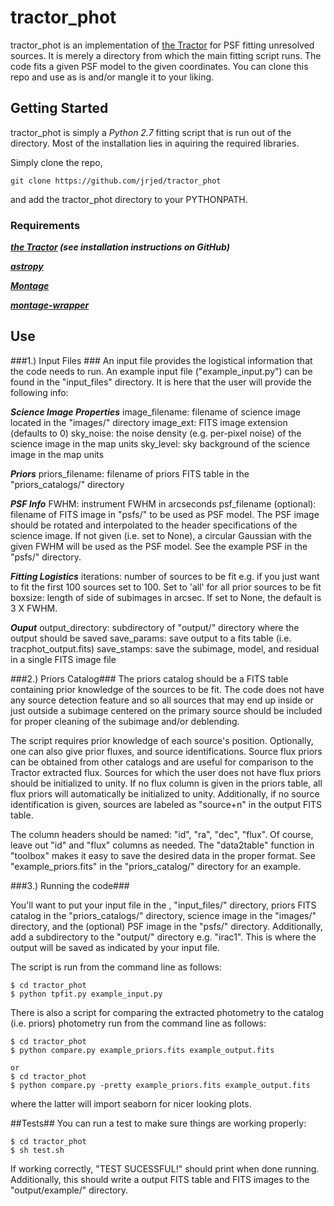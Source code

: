 
# tractor_phot #
tractor_phot is an implementation of [the Tractor](https://github.com/dstndstn/tractor) for PSF fitting unresolved sources. It is merely a directory from which the main fitting script runs. The code fits a given PSF model to the given coordinates. You can clone this repo and use as is and/or mangle it to your liking.

## Getting Started ##
tractor_phot is simply a *Python 2.7* fitting script that is run out of the directory. Most of the installation lies in aquiring the required libraries.

Simply clone the repo,

```
git clone https://github.com/jrjed/tractor_phot
```
and add the tractor_phot directory to your PYTHONPATH.

### Requirements ##
***[the Tractor](https://github.com/dstndstn/tractor) (see installation instructions on GitHub)***

***[astropy](https://github.com/astropy/astropy)***

***[Montage](http://montage.ipac.caltech.edu/)***

***[montage-wrapper](http://www.astropy.org/montage-wrapper/)***

## Use ##

###1.) Input Files ###
An input file provides the logistical information that the code needs to run. 
An example input file ("example_input.py") can be found in the "input_files" directory. It is here that the user will provide the following info:

***Science Image Properties***
image_filename: filename of science image located in the "images/" directory
image_ext: FITS image extension (defaults to 0)
sky_noise: the noise density (e.g. per-pixel noise) of the science image in the map units
sky_level: sky background of the science image in the map units

***Priors***
priors_filename: filename of priors FITS table in the "priors_catalogs/" directory

***PSF Info***
FWHM: instrument FWHM in arcseconds
psf_filename (optional): filename of FITS image in "psfs/" to be used as PSF model. The PSF image should be rotated and interpolated to the header specifications of the science image. If not given (i.e. set to None), a circular Gaussian with the given FWHM will be used as the PSF model. See the example PSF in the "psfs/" directory.

***Fitting Logistics***
iterations: number of sources to be fit e.g. if you just want to fit the first 100 sources set to 100. Set to 'all' for all prior sources to be fit
boxsize: length of side of subimages in arcsec. If set to None, the default is 3 X FWHM.

***Ouput***
output_directory: subdirectory of "output/" directory where the output should be saved
save_params: save output to a fits table (i.e. tracphot_output.fits)
save_stamps: save the subimage, model, and residual in a single FITS image file

###2.) Priors Catalog###
The priors catalog should be a FITS table containing prior knowledge of the sources to be fit. The code does not have any source detection feature and so all sources that may end up inside or just outside a subimage centered on the primary source should be included for proper cleaning of the subimage and/or deblending.

The script requires prior knowledge of each source's position. Optionally, one can also give prior fluxes, and source identifications. Source flux priors can be obtained from other catalogs and are useful for comparison to the Tractor extracted flux. Sources for which the user does not have flux priors should be initialized to unity. If no flux column is given in the priors table, all flux priors will automatically be initialized to unity. Additionally, if no source identification is given, sources are labeled as "source+n" in the output FITS table. 

The column headers should be named: "id", "ra", "dec", "flux". Of course, leave out "id" and "flux" columns as needed. The "data2table" function in "toolbox" makes it easy to save the desired data in the proper format. See "example_priors.fits" in the "priors_catalog/" directory for an example.

###3.) Running the code###

You'll want to put your input file in the , "input_files/" directory, priors FITS catalog in the "priors_catalogs/" directory, science image in the "images/" directory, and the (optional) PSF image in the "psfs/" directory. Additionally, add a subdirectory to the "output/" directory e.g. "irac1". This is where the output will be saved as indicated by your input file. 

The script is run from the command line as follows:
```
$ cd tractor_phot
$ python tpfit.py example_input.py
```

There is also a script for comparing the extracted photometry to the catalog (i.e. priors) photometry run from the command line as follows:
```
$ cd tractor_phot
$ python compare.py example_priors.fits example_output.fits

or
$ cd tractor_phot
$ python compare.py -pretty example_priors.fits example_output.fits
```
where the latter will import seaborn for nicer looking plots.

##Tests##
You can run a test to make sure things are working properly:
```
$ cd tractor_phot
$ sh test.sh
```
If working correctly, "TEST SUCESSFUL!" should print when done running. Additionally, this should write a output FITS table and FITS images to the "output/example/" directory.
